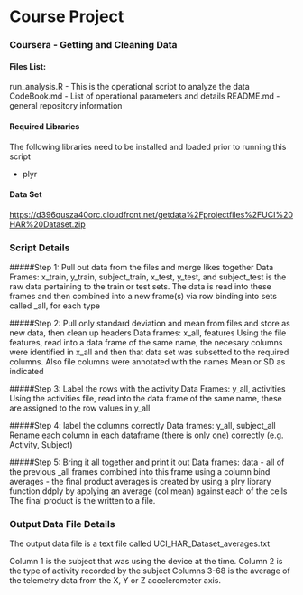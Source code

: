 # Course Project 
### Coursera - Getting and Cleaning Data

#### Files List:
run_analysis.R - This is the operational script to analyze the data
CodeBook.md - List of operational parameters and details
README.md - general repository information

#### Required Libraries
The following libraries need to be installed and loaded prior to running this script
* plyr

#### Data Set
https://d396qusza40orc.cloudfront.net/getdata%2Fprojectfiles%2FUCI%20HAR%20Dataset.zip 

### Script Details
#####Step 1: Pull out data from the files and merge likes together
Data Frames: x_train, y_train, subject_train, x_test, y_test, and subject_test is the raw data pertaining to the train or test sets.
The data is read into these frames and then combined into a new frame(s) via row binding into sets called _all, for each type

#####Step 2: Pull only standard deviation and mean from files and store as new data, then clean up headers
Data frames: x_all, features
Using the file features, read into a data frame of the same name, the necesary columns were identified in x_all and then that data set was 
subsetted to the required columns. Also file columns were annotated with the names Mean or SD as indicated 

#####Step 3: Label the rows with the activity
Data Frames: y_all, activities
Using the activities file, read into the data frame of the same name, these are assigned to the row values in y_all

#####Step 4: label the columns correctly
Data frames: y_all, subject_all
Rename each column in each dataframe (there is only one) correctly (e.g. Activity, Subject)

#####Step 5: Bring it all together and print it out
Data frames: data - all of the previous _all frames combined into this frame using a column bind
             averages - the final product
averages is created by using a plry library function ddply by applying an average (col mean) against each of the cells
The final product is the written to a file.

### Output Data File Details
The output data file is a text file called UCI_HAR_Dataset_averages.txt

Column 1 is the subject that was using the device at the time.
Column 2 is the type of activity recorded by the subject
Columns 3-68 is the average of the telemetry data from the X, Y or Z accelerometer axis.

 

